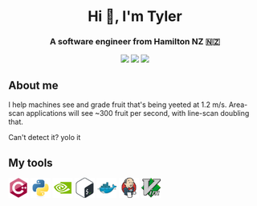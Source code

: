 <!-- Forced into html for alignment... -->
<h1 align="center">Hi 👋, I'm Tyler</h1>
<h3 align="center">A software engineer from Hamilton NZ 🇳🇿</h3>

<p align="center">
<a href="https://github.com/Tyler-Barham"><img src="https://visitor-badge.laobi.icu/badge?page_id=Tyler-Barham.profile_views" /></a> <a href="https://github.com/Tyler-Barham?tab=followers"><img src="https://img.shields.io/github/followers/Tyler-Barham.svg?label=followers" /></a> <a href="https://www.linkedin.com/in/tyler-barham/"><img src="https://img.shields.io/badge/LinkedIn-0077B5?style=for-the-badge&logo=linkedin&logoColor=white" height="20" /></a>
</p>

## About me

I help machines see and grade fruit that's being yeeted at 1.2 m/s. Area-scan applications will see ~300 fruit per second, with line-scan doubling that.

Can't detect it? yolo it

## My tools
<!-- Forced into html for consistent image sizes... -->
<img src="./assets/cplusplus.svg" height="40" /> <img src="./assets/python.svg" height="40" /> <img src="./assets/cuda.svg" height="40" /> <img src="./assets/bash.png" height="40" /> <img src="./assets/docker.svg" height="40" /> <img src="./assets/jenkins.svg" height="40" /> <img src="./assets/vim.svg" height="40" />
